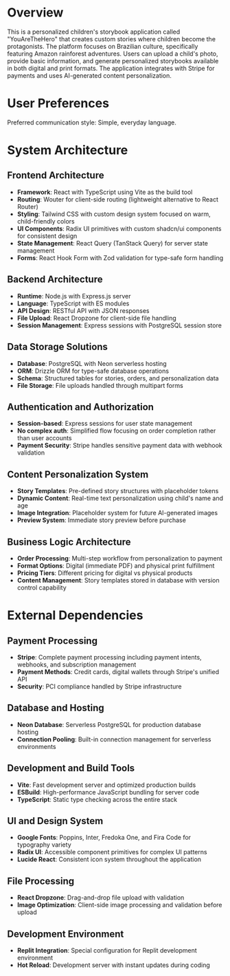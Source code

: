 # Overview

This is a personalized children's storybook application called "YouAreTheHero" that creates custom stories where children become the protagonists. The platform focuses on Brazilian culture, specifically featuring Amazon rainforest adventures. Users can upload a child's photo, provide basic information, and generate personalized storybooks available in both digital and print formats. The application integrates with Stripe for payments and uses AI-generated content personalization.

# User Preferences

Preferred communication style: Simple, everyday language.

# System Architecture

## Frontend Architecture
- **Framework**: React with TypeScript using Vite as the build tool
- **Routing**: Wouter for client-side routing (lightweight alternative to React Router)
- **Styling**: Tailwind CSS with custom design system focused on warm, child-friendly colors
- **UI Components**: Radix UI primitives with custom shadcn/ui components for consistent design
- **State Management**: React Query (TanStack Query) for server state management
- **Forms**: React Hook Form with Zod validation for type-safe form handling

## Backend Architecture
- **Runtime**: Node.js with Express.js server
- **Language**: TypeScript with ES modules
- **API Design**: RESTful API with JSON responses
- **File Upload**: React Dropzone for client-side file handling
- **Session Management**: Express sessions with PostgreSQL session store

## Data Storage Solutions
- **Database**: PostgreSQL with Neon serverless hosting
- **ORM**: Drizzle ORM for type-safe database operations
- **Schema**: Structured tables for stories, orders, and personalization data
- **File Storage**: File uploads handled through multipart forms

## Authentication and Authorization
- **Session-based**: Express sessions for user state management
- **No complex auth**: Simplified flow focusing on order completion rather than user accounts
- **Payment Security**: Stripe handles sensitive payment data with webhook validation

## Content Personalization System
- **Story Templates**: Pre-defined story structures with placeholder tokens
- **Dynamic Content**: Real-time text personalization using child's name and age
- **Image Integration**: Placeholder system for future AI-generated images
- **Preview System**: Immediate story preview before purchase

## Business Logic Architecture
- **Order Processing**: Multi-step workflow from personalization to payment
- **Format Options**: Digital (immediate PDF) and physical print fulfillment
- **Pricing Tiers**: Different pricing for digital vs physical products
- **Content Management**: Story templates stored in database with version control capability

# External Dependencies

## Payment Processing
- **Stripe**: Complete payment processing including payment intents, webhooks, and subscription management
- **Payment Methods**: Credit cards, digital wallets through Stripe's unified API
- **Security**: PCI compliance handled by Stripe infrastructure

## Database and Hosting
- **Neon Database**: Serverless PostgreSQL for production database hosting
- **Connection Pooling**: Built-in connection management for serverless environments

## Development and Build Tools
- **Vite**: Fast development server and optimized production builds
- **ESBuild**: High-performance JavaScript bundling for server code
- **TypeScript**: Static type checking across the entire stack

## UI and Design System
- **Google Fonts**: Poppins, Inter, Fredoka One, and Fira Code for typography variety
- **Radix UI**: Accessible component primitives for complex UI patterns
- **Lucide React**: Consistent icon system throughout the application

## File Processing
- **React Dropzone**: Drag-and-drop file upload with validation
- **Image Optimization**: Client-side image processing and validation before upload

## Development Environment
- **Replit Integration**: Special configuration for Replit development environment
- **Hot Reload**: Development server with instant updates during coding